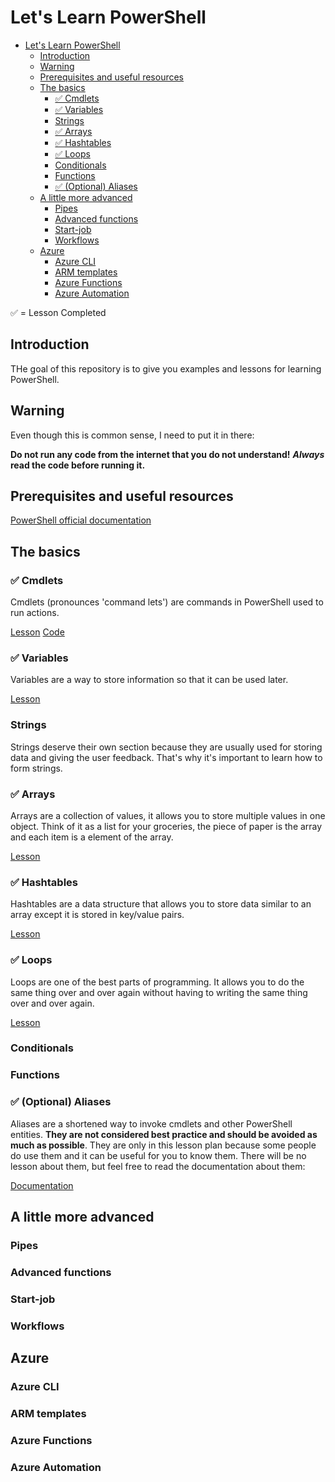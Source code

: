 # Let's Learn PowerShell


- [Let's Learn PowerShell](#lets-learn-powershell)
  - [Introduction](#introduction)
  - [Warning](#warning)
  - [Prerequisites and useful resources](#prerequisites-and-useful-resources)
  - [The basics](#the-basics)
    - [✅ Cmdlets](#-cmdlets)
    - [✅ Variables](#-variables)
    - [Strings](#strings)
    - [✅ Arrays](#-arrays)
    - [✅ Hashtables](#-hashtables)
    - [✅ Loops](#-loops)
    - [Conditionals](#conditionals)
    - [Functions](#functions)
    - [✅ (Optional) Aliases](#-optional-aliases)
  - [A little more advanced](#a-little-more-advanced)
    - [Pipes](#pipes)
    - [Advanced functions](#advanced-functions)
    - [Start-job](#start-job)
    - [Workflows](#workflows)
  - [Azure](#azure)
    - [Azure CLI](#azure-cli)
    - [ARM templates](#arm-templates)
    - [Azure Functions](#azure-functions)
    - [Azure Automation](#azure-automation)

✅ = Lesson Completed

## Introduction

THe goal of this repository is to give you examples and lessons for learning PowerShell.



## Warning

Even though this is common sense, I need to put it in there:

**Do not run any code from the internet that you do not understand!**
***Always* read the code before running it.**

## Prerequisites and useful resources

[PowerShell official documentation](https://docs.microsoft.com/en-us/powershell/)

## The basics

### ✅ Cmdlets

Cmdlets (pronounces 'command lets') are commands in PowerShell used to run actions.

[Lesson](Cmdlets/cmdlets.md)
[Code](Cmdlets/cmdlets.ps1)

### ✅ Variables

Variables are a way to store information so that it can be used later.

[Lesson](Variables/variables.md)

### Strings

Strings deserve their own section because they are usually used for storing data and giving the user feedback. That's why it's important to learn how to form strings.


### ✅ Arrays

Arrays are a collection of values, it allows you to store multiple values in one object. Think of it as a list for your groceries, the piece of paper is the array and each item is a element of the array.

[Lesson](Arrays/arrays.md)

### ✅ Hashtables

Hashtables are a data structure that allows you to store data similar to an array except it is stored in key/value pairs.

[Lesson](Hashtables/hashtables.md)

### ✅ Loops

Loops are one of the best parts of programming. It allows you to do the same thing over and over again without having to writing the same thing over and over again.

[Lesson](Loops/loops.md)

### Conditionals

### Functions

### ✅ (Optional) Aliases

Aliases are a shortened way to invoke cmdlets and other PowerShell entities. **They are not considered best practice and should be avoided as much as possible**. They are only in this lesson plan because some people do use them and it can be useful for you to know them. There will be no lesson about them, but feel free to read the documentation about them:

[Documentation](https://docs.microsoft.com/en-us/powershell/module/microsoft.powershell.core/about/about_aliases?view=powershell-7.1)

## A little more advanced

### Pipes

### Advanced functions

### Start-job

### Workflows

## Azure

### Azure CLI

### ARM templates

### Azure Functions

### Azure Automation

